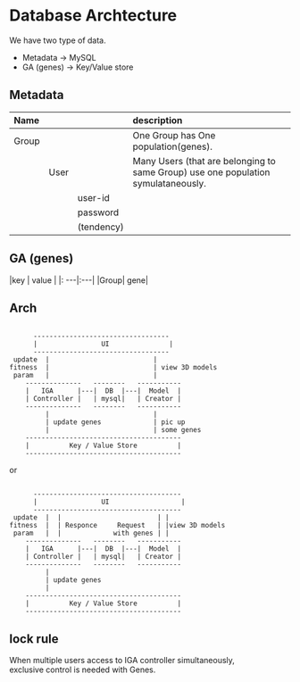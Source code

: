 # Database Archtecture

We have two type of data.  

- Metadata -> MySQL
- GA (genes) -> Key/Value store

## Metadata

| Name | | |description|
|:-- |:--- |:--- |:--- |
| Group |       |            | One Group has One population(genes). |
|       | User  |            | Many Users (that are belonging to same Group) use one population symulataneously.|
|       |       | user-id    | |
|       |       | password   | |
|       |       | (tendency) | |

## GA (genes)

|key | value | 
|: ---|:---|
|Group| gene|

## Arch

```

      ----------------------------------
      |                UI               |
      ----------------------------------
 update  |                          |
fitness  |                          | view 3D models
 param   |                          |
    --------------   --------   -----------
    |   IGA      |---|  DB  |---|  Model  |
    | Controller |   | mysql|   | Creator |
    --------------   --------   -----------
         |                          |
         | update genes             | pic up
         |                          | some genes
    ---------------------------------------
    |          Key / Value Store          |
    ---------------------------------------
```
or

```

      -------------------------------------
      |                UI                  |
      -------------------------------------
 update  |  |                        | |
fitness  |  | Responce     Request   | |view 3D models
 param   |  |             with genes | |
    --------------   --------   -----------
    |   IGA      |---|  DB  |---|  Model  |
    | Controller |   | mysql|   | Creator |
    --------------   --------   -----------
         |                          
         | update genes             
         |                         
    ---------------------------------------
    |          Key / Value Store          |
    ---------------------------------------
```


## lock rule
When multiple users access to IGA controller simultaneously,  
exclusive control is needed with Genes.


